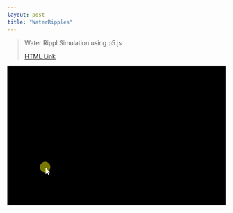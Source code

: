 ```yaml
---
layout: post
title: "WaterRipples"
---
```

>Water Rippl Simulation using p5.js
>
>[HTML Link](https://hgleocho.github.io/WaterRipples)
>
![Animated-Cicle-Packing](./assets/img/WaterRipples.gif)